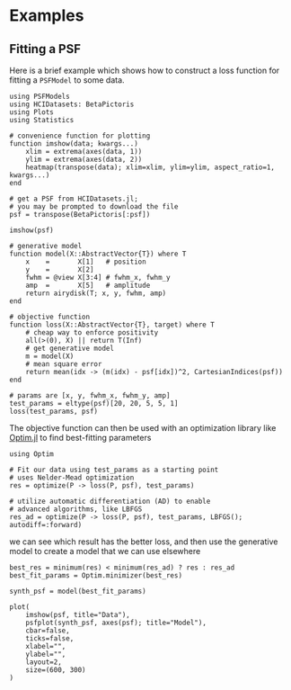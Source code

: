 
# Examples

## Fitting a PSF

Here is a brief example which shows how to construct a loss function for fitting a `PSFModel` to some data.

```@example fit
using PSFModels
using HCIDatasets: BetaPictoris
using Plots
using Statistics

# convenience function for plotting
function imshow(data; kwargs...)
    xlim = extrema(axes(data, 1))
    ylim = extrema(axes(data, 2))
    heatmap(transpose(data); xlim=xlim, ylim=ylim, aspect_ratio=1, kwargs...)
end

# get a PSF from HCIDatasets.jl;
# you may be prompted to download the file
psf = transpose(BetaPictoris[:psf])

imshow(psf)
```

```@example fit
# generative model
function model(X::AbstractVector{T}) where T
    x    =       X[1]   # position
    y    =       X[2]
    fwhm = @view X[3:4] # fwhm_x, fwhm_y
    amp  =       X[5]   # amplitude
    return airydisk(T; x, y, fwhm, amp)
end

# objective function
function loss(X::AbstractVector{T}, target) where T
    # cheap way to enforce positivity
    all(>(0), X) || return T(Inf)
    # get generative model
    m = model(X)
    # mean square error
    return mean(idx -> (m(idx) - psf[idx])^2, CartesianIndices(psf))
end

# params are [x, y, fwhm_x, fwhm_y, amp]
test_params = eltype(psf)[20, 20, 5, 5, 1]
loss(test_params, psf)
```

The objective function can then be used with an optimization library like [Optim.jl](https://github.com/JuliaOpt/Optim.jl) to find best-fitting parameters

```@example fit
using Optim

# Fit our data using test_params as a starting point
# uses Nelder-Mead optimization
res = optimize(P -> loss(P, psf), test_params)
```

```@example fit
# utilize automatic differentiation (AD) to enable
# advanced algorithms, like LBFGS
res_ad = optimize(P -> loss(P, psf), test_params, LBFGS(); autodiff=:forward)
```

we can see which result has the better loss, and then use the generative model to create a model that we can use elsewhere

```@example fit
best_res = minimum(res) < minimum(res_ad) ? res : res_ad
best_fit_params = Optim.minimizer(best_res)
```

```@example fit
synth_psf = model(best_fit_params)

plot(
    imshow(psf, title="Data"),
    psfplot(synth_psf, axes(psf); title="Model"),
    cbar=false,
    ticks=false,
    xlabel="",
    ylabel="",
    layout=2,
    size=(600, 300)
)
```

